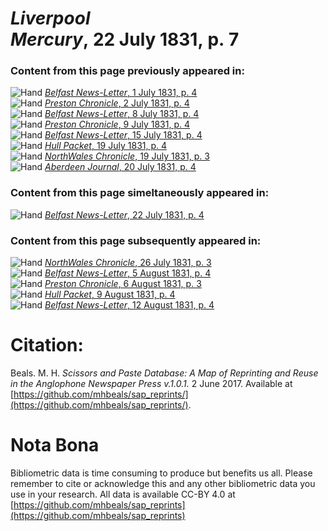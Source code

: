 # *Liverpool Mercury*, 22 July 1831, p. 7  
  
### Content from this page previously appeared in:  
![Hand](http://scissorsandpaste.net/wp-content/uploads/2017/06/smallhandpointer.png) [*Belfast News-Letter*, 1 July 1831, p. 4](https://mhbeals.github.io/sap_html/Belfast-News-Letter/Belfast-News-Letter-1-July-1831-p-4)  
![Hand](http://scissorsandpaste.net/wp-content/uploads/2017/06/smallhandpointer.png) [*Preston Chronicle*, 2 July 1831, p. 4](https://mhbeals.github.io/sap_html/Preston-Chronicle/Preston-Chronicle-2-July-1831-p-4)  
![Hand](http://scissorsandpaste.net/wp-content/uploads/2017/06/smallhandpointer.png) [*Belfast News-Letter*, 8 July 1831, p. 4](https://mhbeals.github.io/sap_html/Belfast-News-Letter/Belfast-News-Letter-8-July-1831-p-4)  
![Hand](http://scissorsandpaste.net/wp-content/uploads/2017/06/smallhandpointer.png) [*Preston Chronicle*, 9 July 1831, p. 4](https://mhbeals.github.io/sap_html/Preston-Chronicle/Preston-Chronicle-9-July-1831-p-4)  
![Hand](http://scissorsandpaste.net/wp-content/uploads/2017/06/smallhandpointer.png) [*Belfast News-Letter*, 15 July 1831, p. 4](https://mhbeals.github.io/sap_html/Belfast-News-Letter/Belfast-News-Letter-15-July-1831-p-4)  
![Hand](http://scissorsandpaste.net/wp-content/uploads/2017/06/smallhandpointer.png) [*Hull Packet*, 19 July 1831, p. 4](https://mhbeals.github.io/sap_html/Hull-Packet/Hull-Packet-19-July-1831-p-4)  
![Hand](http://scissorsandpaste.net/wp-content/uploads/2017/06/smallhandpointer.png) [*NorthWales Chronicle*, 19 July 1831, p. 3](https://mhbeals.github.io/sap_html/NorthWales-Chronicle/NorthWales-Chronicle-19-July-1831-p-3)  
![Hand](http://scissorsandpaste.net/wp-content/uploads/2017/06/smallhandpointer.png) [*Aberdeen Journal*, 20 July 1831, p. 4](https://mhbeals.github.io/sap_html/Aberdeen-Journal/Aberdeen-Journal-20-July-1831-p-4)  
  
### Content from this page simeltaneously appeared in:  
![Hand](http://scissorsandpaste.net/wp-content/uploads/2017/06/smallhandpointer.png) [*Belfast News-Letter*, 22 July 1831, p. 4](https://mhbeals.github.io/sap_html/Belfast-News-Letter/Belfast-News-Letter-22-July-1831-p-4)  
  
### Content from this page subsequently appeared in:  
![Hand](http://scissorsandpaste.net/wp-content/uploads/2017/06/smallhandpointer.png) [*NorthWales Chronicle*, 26 July 1831, p. 3](https://mhbeals.github.io/sap_html/NorthWales-Chronicle/NorthWales-Chronicle-26-July-1831-p-3)  
![Hand](http://scissorsandpaste.net/wp-content/uploads/2017/06/smallhandpointer.png) [*Belfast News-Letter*, 5 August 1831, p. 4](https://mhbeals.github.io/sap_html/Belfast-News-Letter/Belfast-News-Letter-5-August-1831-p-4)  
![Hand](http://scissorsandpaste.net/wp-content/uploads/2017/06/smallhandpointer.png) [*Preston Chronicle*, 6 August 1831, p. 3](https://mhbeals.github.io/sap_html/Preston-Chronicle/Preston-Chronicle-6-August-1831-p-3)  
![Hand](http://scissorsandpaste.net/wp-content/uploads/2017/06/smallhandpointer.png) [*Hull Packet*, 9 August 1831, p. 4](https://mhbeals.github.io/sap_html/Hull-Packet/Hull-Packet-9-August-1831-p-4)  
![Hand](http://scissorsandpaste.net/wp-content/uploads/2017/06/smallhandpointer.png) [*Belfast News-Letter*, 12 August 1831, p. 4](https://mhbeals.github.io/sap_html/Belfast-News-Letter/Belfast-News-Letter-12-August-1831-p-4)  


# Citation: 

Beals. M. H. *Scissors and Paste Database: A Map of Reprinting and Reuse in the Anglophone Newspaper Press v.1.0.1.* 2 June 2017. Available at [https://github.com/mhbeals/sap_reprints/](https://github.com/mhbeals/sap_reprints/). 

# Nota Bona

Bibliometric data is time consuming to produce but benefits us all. Please remember to cite or acknowledge this and any other bibliometric data you use in your research. All data is available CC-BY 4.0 at [https://github.com/mhbeals/sap_reprints](https://github.com/mhbeals/sap_reprints)